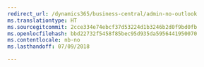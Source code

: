 ```yaml
---
redirect_url: /dynamics365/business-central/admin-no-outlook
ms.translationtype: HT
ms.sourcegitcommit: 2cce334e74ebcf37d53224d1b3246b2d0f9bd0fb
ms.openlocfilehash: bbd22732f5458f85bec95d935da5956441950070
ms.contentlocale: nb-no
ms.lasthandoff: 07/09/2018

---
```


